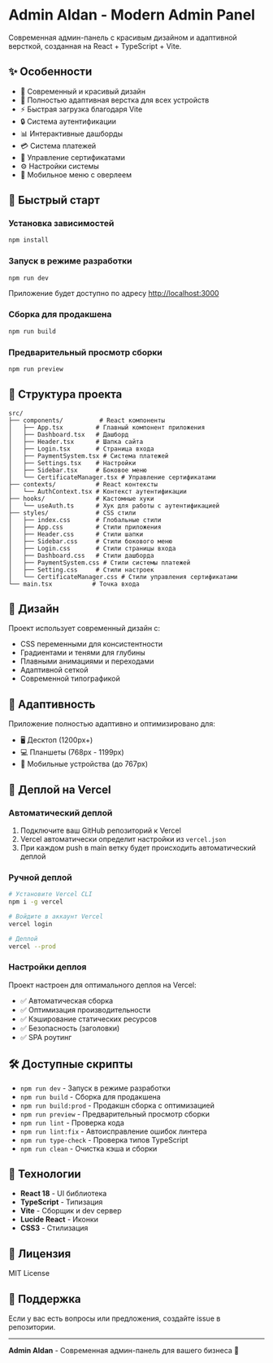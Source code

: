 # Admin Aldan - Modern Admin Panel

Современная админ-панель с красивым дизайном и адаптивной версткой, созданная на React + TypeScript + Vite.

## ✨ Особенности

- 🎨 Современный и красивый дизайн
- 📱 Полностью адаптивная верстка для всех устройств
- ⚡ Быстрая загрузка благодаря Vite
- 🔒 Система аутентификации
- 📊 Интерактивные дашборды
- 💳 Система платежей
- 📜 Управление сертификатами
- ⚙️ Настройки системы
- 🍔 Мобильное меню с оверлеем

## 🚀 Быстрый старт

### Установка зависимостей

```bash
npm install
```

### Запуск в режиме разработки

```bash
npm run dev
```

Приложение будет доступно по адресу [http://localhost:3000](http://localhost:3000)

### Сборка для продакшена

```bash
npm run build
```

### Предварительный просмотр сборки

```bash
npm run preview
```

## 📁 Структура проекта

```
src/
├── components/          # React компоненты
│   ├── App.tsx         # Главный компонент приложения
│   ├── Dashboard.tsx   # Дашборд
│   ├── Header.tsx      # Шапка сайта
│   ├── Login.tsx       # Страница входа
│   ├── PaymentSystem.tsx # Система платежей
│   ├── Settings.tsx    # Настройки
│   ├── Sidebar.tsx     # Боковое меню
│   └── CertificateManager.tsx # Управление сертификатами
├── contexts/           # React контексты
│   └── AuthContext.tsx # Контекст аутентификации
├── hooks/              # Кастомные хуки
│   └── useAuth.ts      # Хук для работы с аутентификацией
├── styles/             # CSS стили
│   ├── index.css       # Глобальные стили
│   ├── App.css         # Стили приложения
│   ├── Header.css      # Стили шапки
│   ├── Sidebar.css     # Стили бокового меню
│   ├── Login.css       # Стили страницы входа
│   ├── Dashboard.css   # Стили дашборда
│   ├── PaymentSystem.css # Стили системы платежей
│   ├── Setting.css     # Стили настроек
│   └── CertificateManager.css # Стили управления сертификатами
└── main.tsx           # Точка входа
```

## 🎨 Дизайн

Проект использует современный дизайн с:

- CSS переменными для консистентности
- Градиентами и тенями для глубины
- Плавными анимациями и переходами
- Адаптивной сеткой
- Современной типографикой

## 📱 Адаптивность

Приложение полностью адаптивно и оптимизировано для:

- 🖥️ Десктоп (1200px+)
- 💻 Планшеты (768px - 1199px)
- 📱 Мобильные устройства (до 767px)

## 🚀 Деплой на Vercel

### Автоматический деплой

1. Подключите ваш GitHub репозиторий к Vercel
2. Vercel автоматически определит настройки из `vercel.json`
3. При каждом push в main ветку будет происходить автоматический деплой

### Ручной деплой

```bash
# Установите Vercel CLI
npm i -g vercel

# Войдите в аккаунт Vercel
vercel login

# Деплой
vercel --prod
```

### Настройки деплоя

Проект настроен для оптимального деплоя на Vercel:

- ✅ Автоматическая сборка
- ✅ Оптимизация производительности
- ✅ Кэширование статических ресурсов
- ✅ Безопасность (заголовки)
- ✅ SPA роутинг

## 🛠️ Доступные скрипты

- `npm run dev` - Запуск в режиме разработки
- `npm run build` - Сборка для продакшена
- `npm run build:prod` - Продакшн сборка с оптимизацией
- `npm run preview` - Предварительный просмотр сборки
- `npm run lint` - Проверка кода
- `npm run lint:fix` - Автоисправление ошибок линтера
- `npm run type-check` - Проверка типов TypeScript
- `npm run clean` - Очистка кэша и сборки

## 🔧 Технологии

- **React 18** - UI библиотека
- **TypeScript** - Типизация
- **Vite** - Сборщик и dev сервер
- **Lucide React** - Иконки
- **CSS3** - Стилизация

## 📄 Лицензия

MIT License

## 🤝 Поддержка

Если у вас есть вопросы или предложения, создайте issue в репозитории.

---

**Admin Aldan** - Современная админ-панель для вашего бизнеса 🚀
